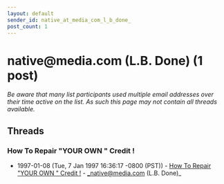 ```yaml
---
layout: default
sender_id: native_at_media_com_l_b_done_
post_count: 1
---
```


# native<span>@</span>media.com (L.B. Done) (1 post)

_Be aware that many list participants used multiple email addresses over their time active on the list. As such this page may not contain all threads available._

## Threads

### How To Repair "YOUR OWN " Credit !
+ 1997-01-08 (Tue, 7 Jan 1997 16:36:17 -0800 (PST)) - [How To Repair "YOUR OWN " Credit !](/archive/1997/01/2c96ebe19a1975a3cb39005b20b0d1a27ca74324692a5e751dc6948b504c9a8e) - _native@media.com (L.B. Done)_

